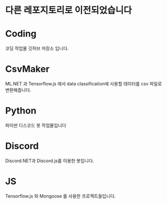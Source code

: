 <h1>다른 레포지토리로 이전되었습니다</h1>

# Coding

코딩 작업물 깃허브 저장소 입니다.

# CsvMaker

ML.NET 과 Tensorflow.js 에서 data classification에 사용할 데이터를 csv 파일로 변환해줍니다.

# Python

파이썬 디스코드 봇 작업물입니다

# Discord

Discord.NET과 Discord.js를 이용한 봇입니다.

# JS

Tensorflow.js 와 Mongoose 를 사용한 프로젝트들입니다.
